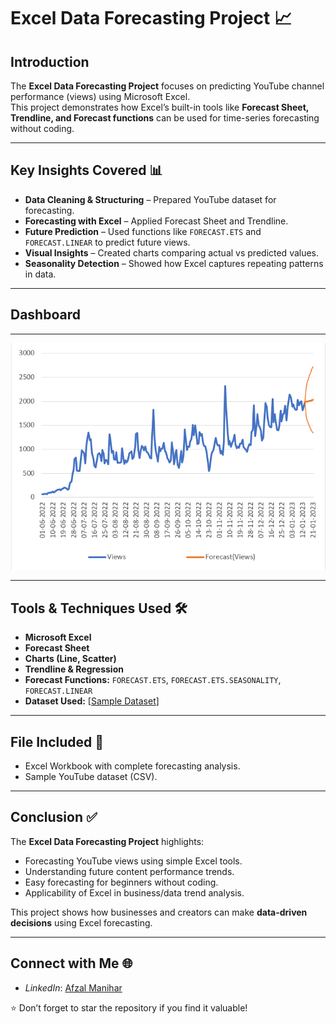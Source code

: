 # Excel Data Forecasting Project 📈
## Introduction  

The **Excel Data Forecasting Project** focuses on predicting YouTube channel performance (views) using Microsoft Excel.  
This project demonstrates how Excel’s built-in tools like **Forecast Sheet, Trendline, and Forecast functions** can be used for time-series forecasting without coding.  

---

## Key Insights Covered 📊  

- **Data Cleaning & Structuring** – Prepared YouTube dataset for forecasting.  
- **Forecasting with Excel** – Applied Forecast Sheet and Trendline.  
- **Future Prediction** – Used functions like `FORECAST.ETS` and `FORECAST.LINEAR` to predict future views.  
- **Visual Insights** – Created charts comparing actual vs predicted values.  
- **Seasonality Detection** – Showed how Excel captures repeating patterns in data.  

---

## Dashboard  

---

![Excel Forecasting Dashboard](https://github.com/AfzalManihar/Excel_Data_Forecasting_Project/raw/main/Forcasting_Final_look.png)

---

## Tools & Techniques Used 🛠️  

- **Microsoft Excel**  
- **Forecast Sheet**  
- **Charts (Line, Scatter)**  
- **Trendline & Regression**  
- **Forecast Functions:** `FORECAST.ETS`, `FORECAST.ETS.SEASONALITY`, `FORECAST.LINEAR`  
- **Dataset Used:** [[Sample Dataset](https://github.com/AfzalManihar/Excel_Data_Forecasting_Project/blob/main/Afzal%20Manihar-%20YT%20Channel%20Data.xlsx)]  

---

## File Included 📂  

- Excel Workbook with complete forecasting analysis.  
- Sample YouTube dataset (CSV).  

---

## Conclusion ✅  

The **Excel Data Forecasting Project** highlights:  

- Forecasting YouTube views using simple Excel tools.  
- Understanding future content performance trends.  
- Easy forecasting for beginners without coding.  
- Applicability of Excel in business/data trend analysis.  

This project shows how businesses and creators can make **data-driven decisions** using Excel forecasting.  

---

## Connect with Me 🌐  

- *LinkedIn*: [Afzal Manihar](https://www.linkedin.com/in/afzal-manihar-bb0183308)  

⭐ Don’t forget to star the repository if you find it valuable!  
